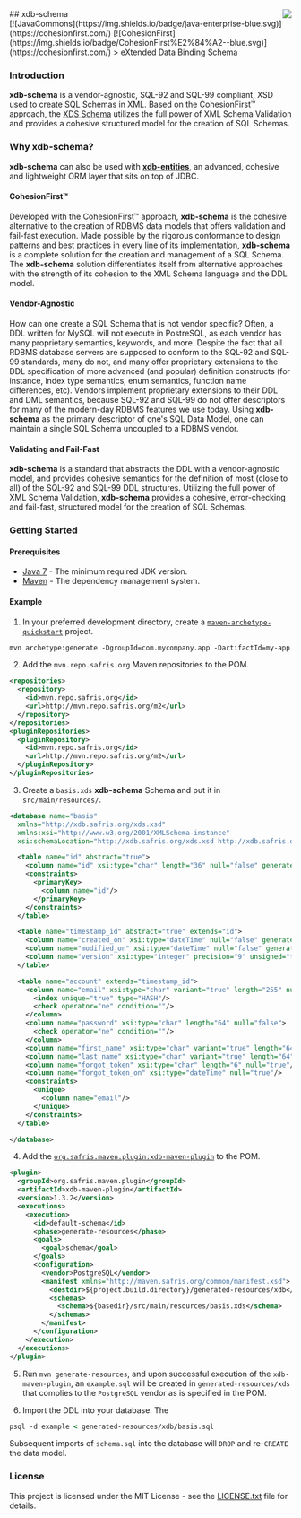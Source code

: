 <img src="http://safris.org/logo.png" align="right" />
## xdb-schema<br>[![JavaCommons](https://img.shields.io/badge/java-enterprise-blue.svg)](https://cohesionfirst.com/) [![CohesionFirst](https://img.shields.io/badge/CohesionFirst%E2%84%A2--blue.svg)](https://cohesionfirst.com/)
> eXtended Data Binding Schema

### Introduction

**xdb-schema** is a vendor-agnostic, SQL-92 and SQL-99 compliant, XSD used to create SQL Schemas in XML. Based on the CohesionFirst™ approach, the [XDS Schema](https://github.com/SevaSafris/xdb/blob/master/schema/src/main/resources/xds.xsd) utilizes the full power of XML Schema Validation and provides a cohesive structured model for the creation of SQL Schemas.

### Why **xdb-schema**?

**xdb-schema** can also be used with [**xdb-entities**](https://github.com/SevaSafris/xdb/tree/master/entities), an advanced, cohesive and lightweight ORM layer that sits on top of JDBC.

#### CohesionFirst™

Developed with the CohesionFirst™ approach, **xdb-schema** is the cohesive alternative to the creation of RDBMS data models that offers validation and fail-fast execution. Made possible by the rigorous conformance to design patterns and best practices in every line of its implementation, **xdb-schema** is a complete solution for the creation and management of a SQL Schema. The **xdb-schema** solution differentiates itself from alternative approaches with the strength of its cohesion to the XML Schema language and the DDL model.

#### Vendor-Agnostic

How can one create a SQL Schema that is not vendor specific? Often, a DDL written for MySQL will not execute in PostreSQL, as each vendor has many proprietary semantics, keywords, and more. Despite the fact that all RDBMS database servers are supposed to conform to the SQL-92 and SQL-99 standards, many do not, and many offer proprietary extensions to the DDL specification of more advanced (and popular) definition constructs (for instance, index type semantics, enum semantics, function name differences, etc). Vendors implement proprietary extensions to their DDL and DML semantics, because SQL-92 and SQL-99 do not offer descriptors for many of the modern-day RDBMS features we use today. Using **xdb-schema** as the primary descriptor of one's SQL Data Model, one can maintain a single SQL Schema uncoupled to a RDBMS vendor.

#### Validating and Fail-Fast

**xdb-schema** is a standard that abstracts the DDL with a vendor-agnostic model, and provides cohesive semantics for the definition of most (close to all) of the SQL-92 and SQL-99 DDL structures. Utilizing the full power of XML Schema Validation, **xdb-schema** provides a cohesive, error-checking and fail-fast, structured model for the creation of SQL Schemas.

### Getting Started

#### Prerequisites

* [Java 7](http://www.oracle.com/technetwork/java/javase/downloads/jdk7-downloads-1880260.html) - The minimum required JDK version.
* [Maven](https://maven.apache.org/) - The dependency management system.

#### Example

1. In your preferred development directory, create a [`maven-archetype-quickstart`](http://maven.apache.org/archetypes/maven-archetype-quickstart/) project.

  ```tcsh
  mvn archetype:generate -DgroupId=com.mycompany.app -DartifactId=my-app -DarchetypeArtifactId=maven-archetype-quickstart -DinteractiveMode=false
  ```

2. Add the `mvn.repo.safris.org` Maven repositories to the POM.

  ```xml
  <repositories>
    <repository>
      <id>mvn.repo.safris.org</id>
      <url>http://mvn.repo.safris.org/m2</url>
    </repository>
  </repositories>
  <pluginRepositories>
    <pluginRepository>
      <id>mvn.repo.safris.org</id>
      <url>http://mvn.repo.safris.org/m2</url>
    </pluginRepository>
  </pluginRepositories>
  ```

3. Create a `basis.xds` **xdb-schema** Schema and put it in `src/main/resources/`.

  ```xml
  <database name="basis"
    xmlns="http://xdb.safris.org/xds.xsd"
    xmlns:xsi="http://www.w3.org/2001/XMLSchema-instance"
    xsi:schemaLocation="http://xdb.safris.org/xds.xsd http://xdb.safris.org/xds.xsd">

    <table name="id" abstract="true">
      <column name="id" xsi:type="char" length="36" null="false" generateOnInsert="UUID"/>
      <constraints>
        <primaryKey>
          <column name="id"/>
        </primaryKey>
      </constraints>
    </table>

    <table name="timestamp_id" abstract="true" extends="id">
      <column name="created_on" xsi:type="dateTime" null="false" generateOnInsert="TIMESTAMP"/>
      <column name="modified_on" xsi:type="dateTime" null="false" generateOnInsert="TIMESTAMP" generateOnUpdate="TIMESTAMP"/>
      <column name="version" xsi:type="integer" precision="9" unsigned="true" default="0" null="false" checkOnUpdate="EQUALS" generateOnUpdate="INCREMENT"/>
    </table>

    <table name="account" extends="timestamp_id">
      <column name="email" xsi:type="char" variant="true" length="255" null="false">
        <index unique="true" type="HASH"/>
        <check operator="ne" condition=""/>
      </column>
      <column name="password" xsi:type="char" length="64" null="false">
        <check operator="ne" condition=""/>
      </column>
      <column name="first_name" xsi:type="char" variant="true" length="64" null="false"/>
      <column name="last_name" xsi:type="char" variant="true" length="64" null="false"/>
      <column name="forgot_token" xsi:type="char" length="6" null="true"/>
      <column name="forgot_token_on" xsi:type="dateTime" null="true"/>
      <constraints>
        <unique>
          <column name="email"/>
        </unique>
      </constraints>
    </table>

  </database>
  ```

4. Add the [`org.safris.maven.plugin:xdb-maven-plugin`](https://github.com/SevaSafris/xdb-maven-plugin) to the POM.

  ```xml
  <plugin>
    <groupId>org.safris.maven.plugin</groupId>
    <artifactId>xdb-maven-plugin</artifactId>
    <version>1.3.2</version>
    <executions>
      <execution>
        <id>default-schema</id>
        <phase>generate-resources</phase>
        <goals>
          <goal>schema</goal>
        </goals>
        <configuration>
          <vendor>PostgreSQL</vendor>
          <manifest xmlns="http://maven.safris.org/common/manifest.xsd">
            <destdir>${project.build.directory}/generated-resources/xdb</destdir>
            <schemas>
              <schema>${basedir}/src/main/resources/basis.xds</schema>
            </schemas>
          </manifest>
        </configuration>
      </execution>
    </executions>
  </plugin>
  ```

5. Run `mvn generate-resources`, and upon successful execution of the `xdb-maven-plugin`, an `example.sql` will be created in `generated-resources/xds` that complies to the `PostgreSQL` vendor as is specified in the POM.

6. Import the DDL into your database. The 

  ```tcsh
  psql -d example < generated-resources/xdb/basis.sql
  ```
  
  Subsequent imports of `schema.sql` into the database will `DROP` and re-`CREATE` the data model.

### License

This project is licensed under the MIT License - see the [LICENSE.txt](LICENSE.txt) file for details.
